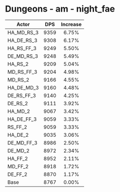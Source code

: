 # Dungeons - am - night_fae
| Actor | DPS | Increase |
|---|:---:|:---:|
|HA_MD_RS_3|9359|6.75%|
|HA_DE_RS_3|9308|6.17%|
|HA_RS_FF_3|9249|5.50%|
|DE_MD_RS_3|9248|5.49%|
|HA_RS_2|9209|5.04%|
|MD_RS_FF_3|9204|4.98%|
|MD_RS_2|9166|4.55%|
|HA_DE_MD_3|9160|4.48%|
|DE_RS_FF_3|9140|4.25%|
|DE_RS_2|9111|3.92%|
|HA_MD_2|9067|3.42%|
|HA_DE_FF_3|9059|3.33%|
|RS_FF_2|9059|3.33%|
|HA_DE_2|9035|3.06%|
|DE_MD_FF_3|8986|2.50%|
|DE_MD_2|8972|2.34%|
|HA_FF_2|8952|2.11%|
|MD_FF_2|8918|1.72%|
|DE_FF_2|8870|1.17%|
|Base|8767|0.00%|
